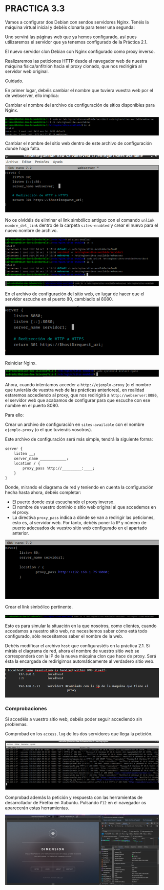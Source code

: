 # PRACTICA 3.3 
Vamos a configurar dos Debian con sendos servidores Nginx. Tenéis la máquina virtual inicial y debéis clonarla para tener una segunda:

Uno servirá las páginas web que ya hemos configurado, así pues utilizaremos el servidor que ya tenemos configurado de la Práctica 2.1.

El nuevo servidor clon Debian con Nginx configurado como proxy inverso.

Realizaremos las peticiones HTTP desde el navegador web de nuestra máquina física/anfitrión hacia el proxy clonado, que nos redirigirá al servidor web original.

Cuidado.

En primer lugar, debéis cambiar el nombre que tuviera vuestra web por el de webserver, ello implica:

Cambiar el nombre del archivo de configuración de sitios disponibles para Nginx.

![Captura 1](images/Practica2.3/1.png)

Cambiar el nombre del sitio web dentro de este archivo de configuración donde haga falta.

![Captura 2](images/Practica2.3/2.png)

No os olvidéis de eliminar el link simbólico antiguo con el comando `unlink nombre_del_link` dentro de la carpeta `sites-enabled` y crear el nuevo para el nuevo nombre de archivo.

![Captura 3](images/Practica2.3/3.png)

![Captura 4](images/Practica2.3/4.png)

En el archivo de configuración del sitio web, en lugar de hacer que el servidor escuche en el puerto 80, cambiadlo al 8080.

![Captura 5](images/Practica2.3/5.png)

Reiniciar Nginx.

![Captura 6](images/Practica2.3/6.png)

Ahora, cuando intentamos acceder a `http://ejemplo-proxy` (o el nombre que tuvieráis de vuestra web de las prácticas anteriores), en realidad estaremos accediendo al proxy, que nos redirigirá a `http://webserver:8080`, el servidor web que acabamos de configurar para que escuche con ese nombre en el puerto 8080.

Para ello:

Crear un archivo de configuración en `sites-available` con el nombre `ejemplo-proxy` (o el que tuvieráis vosotros).

Este archivo de configuración será más simple, tendrá la siguiente forma:

```nginx
server { 
    listen __; 
    server_name ____________; 
    location / { 
        proxy_pass http://_________:____; 
    } 
}
```

Donde, mirando el diagrama de red y teniendo en cuenta la configuración hecha hasta ahora, debéis completar:

- El puerto donde está escuchando el proxy inverso.
- El nombre de vuestro dominio o sitio web original al que accedemos en el proxy.
- La directiva `proxy_pass` indica a dónde se van a redirigir las peticiones, esto es, al servidor web. Por tanto, debéis poner la IP y número de puerto adecuados de vuestro sitio web configurado en el apartado anterior.

![Captura 7](images/Practica2.3/7.png)

Crear el link simbólico pertinente.

![Captura 8](images/Practica2.3/8.png)

Esto es para simular la situación en la que nosotros, como clientes, cuando accedamos a nuestro sitio web, no necesitemos saber cómo está todo configurado, sólo necesitamos saber el nombre de la web.

Debéis modificar el archivo `host` que configurastéis en la práctica 2.1. Si miráis el diagrama de red, ahora el nombre de vuestro sitio web se corresponderá con la IP de la nueva máquina clon que hace de proxy. Será ésta la encargada de redirigirnos automáticamente al verdadero sitio web.

![Captura 9](images/Practica2.3/9.png)

### Comprobaciones

Si accedéis a vuestro sitio web, debéis poder seguir accediendo sin problemas.

Comprobad en los `access.log` de los dos servidores que llega la petición.

![Captura 10](images/Practica2.3/10.png)

Comprobad además la petición y respuesta con las herramientas de desarrollador de Firefox en Xubuntu. Pulsando `F12` en el navegador os aparecerán estas herramientas.

![Captura 11](images/Practica2.3/11.png)
